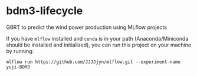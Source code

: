 # bdm3-lifecycle
GBRT to predict the wind power production using MLflow projects

If you have `mlflow` installed and `conda` is in your path (Anaconda/Miniconda should be installed and initialized), you can run this project on your machine by running:

`mlflow run https://github.com/JJJJjyn/mlflow.git --experiment-name yuji-BDM3`
